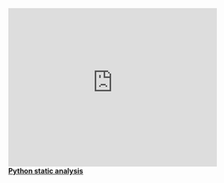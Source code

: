 <iframe width="420" height="320" src="http://www.youtube.com/embed/-UMzPDr87JU" frameborder="0" allowfullscreen></iframe>

<div class="presentation">
<div style="margin-bottom:5px"> <strong> <a href="http://blog.pirx.ru/media/files/2013/python-static-analysis-talk/python-static-analysis.html#1" title="Смотреть слайды презентации" target="_blank">Python static analysis</a></div>
</div>
